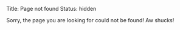 Title: Page not found
Status: hidden

Sorry, the page you are looking for could not be found!  Aw shucks!
